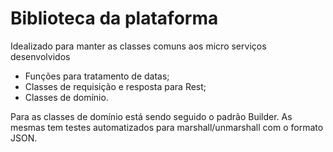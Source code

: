 # Biblioteca da plataforma

Idealizado para manter as classes comuns aos micro serviços desenvolvidos

* Funções para tratamento de datas;
* Classes de requisição e resposta para Rest;
* Classes de domínio.

Para as classes de domínio está sendo seguido o padrão Builder.
As mesmas tem testes automatizados para marshall/unmarshall com o formato JSON.


